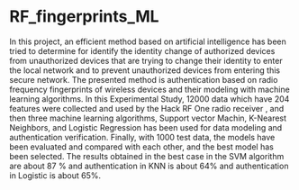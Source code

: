 # RF_fingerprints_ML
In this project, an efficient method based on artificial intelligence has been tried to determine for identify the identity change of authorized devices from unauthorized devices that are trying to change their identity to enter the local network and to prevent unauthorized devices from entering this secure network.
The presented method is authentication based on radio frequency fingerprints of wireless devices and their modeling with machine learning algorithms.
In this Experimental Study, 12000 data which have 204 features were collected and used by the Hack RF One radio receiver
, and then three machine learning algorithms, Support vector Machin, K-Nearest Neighbors, and Logistic Regression has been used for data modeling and authentication verification.
Finally, with 1000 test data, the models have been evaluated and compared with each other, and the best model has been selected. 
The results obtained in the best case in the SVM algorithm are about 87 % and authentication in KNN is about 64% and authentication in Logistic is about 65%.
